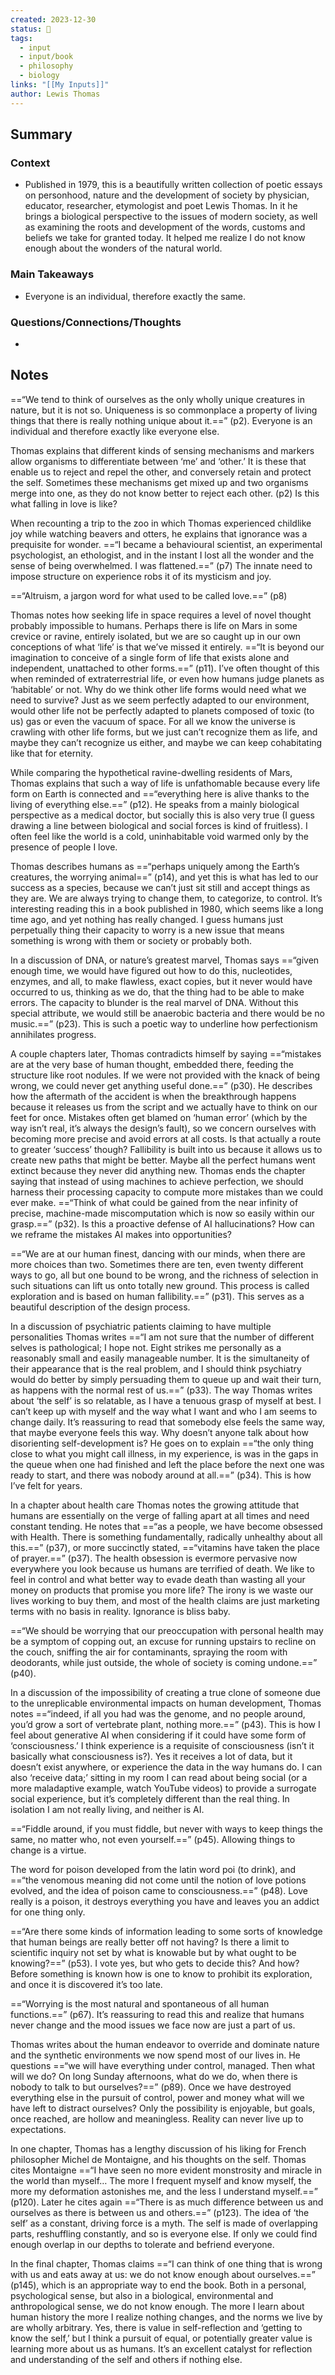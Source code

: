 ```yaml
---
created: 2023-12-30
status: 🔴
tags:
  - input
  - input/book
  - philosophy
  - biology
links: "[[My Inputs]]"
author: Lewis Thomas
---
```

## Summary
### Context
- Published in 1979, this is a beautifully written collection of poetic essays on personhood, nature and the development of society by physician, educator, researcher, etymologist and poet Lewis Thomas. In it he brings a biological perspective to the issues of modern society, as well as examining the roots and development of the words, customs and beliefs we take for granted today. It helped me realize I do not know enough about the wonders of the natural world.
### Main Takeaways
-  Everyone is an individual, therefore exactly the same.
### Questions/Connections/Thoughts
- 
## Notes

==“We tend to think of ourselves as the only wholly unique creatures in nature, but it is not so. Uniqueness is so commonplace a property of living things that there is really nothing unique about it.==” (p2). Everyone is an individual and therefore exactly like everyone else.

Thomas explains that different kinds of sensing mechanisms and markers allow organisms to differentiate between ‘me’ and ‘other.’ It is these that enable us to reject and repel the other, and conversely retain and protect the self. Sometimes these mechanisms get mixed up and two organisms merge into one, as they do not know better to reject each other. (p2) Is this what falling in love is like?
  
When recounting a trip to the zoo in which Thomas experienced childlike joy while watching beavers and otters, he explains that ignorance was a prequisite for wonder. ==“I became a behavioural scientist, an experimental psychologist, an ethologist, and in the instant I lost all the wonder and the sense of being overwhelmed. I was flattened.==” (p7) The innate need to impose structure on experience robs it of its mysticism and joy.

==“Altruism, a jargon word for what used to be called love.==” (p8)

Thomas notes how seeking life in space requires a level of novel thought probably impossible to humans. Perhaps there is life on Mars in some crevice or ravine, entirely isolated, but we are so caught up in our own conceptions of what ‘life’ is that we’ve missed it entirely. ==“It is beyond our imagination to conceive of a single form of life that exists alone and independent, unattached to other forms.==” (p11). I’ve often thought of this when reminded of extraterrestrial life, or even how humans judge planets as ‘habitable’ or not. Why do we think other life forms would need what we need to survive? Just as we seem perfectly adapted to our environment, would other life not be perfectly adapted to planets composed of toxic (to us) gas or even the vacuum of space. For all we know the universe is crawling with other life forms, but we just can’t recognize them as life, and maybe they can’t recognize us either, and maybe we can keep cohabitating like that for eternity.

While comparing the hypothetical ravine-dwelling residents of Mars, Thomas explains that such a way of life is unfathomable because every life form on Earth is connected and ==“everything here is alive thanks to the living of everything else.==” (p12). He speaks from a mainly biological perspective as a medical doctor, but socially this is also very true (I guess drawing a line between biological and social forces is kind of fruitless). I often feel like the world is a cold, uninhabitable void warmed only by the presence of people I love.

Thomas describes humans as ==“perhaps uniquely among the Earth’s creatures, the worrying animal==” (p14), and yet this is what has led to our success as a species, because we can’t just sit still and accept things as they are. We are always trying to change them, to categorize, to control. It’s interesting reading this in a book published in 1980, which seems like a long time ago, and yet nothing has really changed. I guess humans just perpetually thing their capacity to worry is a new issue that means something is wrong with them or society or probably both.

In a discussion of DNA, or nature’s greatest marvel, Thomas says ==“given enough time, we would have figured out how to do this, nucleotides, enzymes, and all, to make flawless, exact copies, but it never would have occurred to us, thinking as we do, that the thing had to be able to make errors. The capacity to blunder is the real marvel of DNA. Without this special attribute, we would still be anaerobic bacteria and there would be no music.==” (p23). This is such a poetic way to underline how perfectionism annihilates progress.

A couple chapters later, Thomas contradicts himself by saying ==“mistakes are at the very base of human thought, embedded there, feeding the structure like root nodules. If we were not provided with the knack of being wrong, we could never get anything useful done.==” (p30). He describes how the aftermath of the accident is when the breakthrough happens because it releases us from the script and we actually have to think on our feet for once. Mistakes often get blamed on ‘human error’ (which by the way isn’t real, it’s always the design’s fault), so we concern ourselves with becoming more precise and avoid errors at all costs. Is that actually a route to greater ‘success’ though? Fallibility is built into us because it allows us to create new paths that might be better. Maybe all the perfect humans went extinct because they never did anything new. Thomas ends the chapter saying that instead of using machines to achieve perfection, we should harness their processing capacity to compute more mistakes than we could ever make. ==“Think of what could be gained from the near infinity of precise, machine-made miscomputation which is now so easily within our grasp.==” (p32). Is this a proactive defense of AI hallucinations? How can we reframe the mistakes AI makes into opportunities? 

==“We are at our human finest, dancing with our minds, when there are more choices than two. Sometimes there are ten, even twenty different ways to go, all but one bound to be wrong, and the richness of selection in such situations can lift us onto totally new ground. This process is called exploration and is based on human fallibility.==” (p31). This serves as a beautiful description of the design process.

In a discussion of psychiatric patients claiming to have multiple personalities Thomas writes ==“I am not sure that the number of different selves is pathological; I hope not. Eight strikes me personally as a reasonably small and easily manageable number. It is the simultaneity of their appearance that is the real problem, and I should think psychiatry would do better by simply persuading them to queue up and wait their turn, as happens with the normal rest of us.==” (p33). The way Thomas writes about ‘the self’ is so relatable, as I have a tenuous grasp of myself at best. I can’t keep up with myself and the way what I want and who I am seems to change daily. It’s reassuring to read that somebody else feels the same way, that maybe everyone feels this way. Why doesn’t anyone talk about how disorienting self-development is? He goes on to explain ==“the only thing close to what you might call illness, in my experience, is was in the gaps in the queue when one had finished and left the place before the next one was ready to start, and there was nobody around at all.==” (p34). This is how I’ve felt for years.

In a chapter about health care Thomas notes the growing attitude that humans are essentially on the verge of falling apart at all times and need constant tending. He notes that ==“as a people, we have become obsessed with Health. There is something fundamentally, radically unhealthy about all this.==” (p37), or more succinctly stated, ==“vitamins have taken the place of prayer.==” (p37). The health obsession is evermore pervasive now everywhere you look because us humans are terrified of death. We like to feel in control and what better way to evade death than wasting all your money on products that promise you more life? The irony is we waste our lives working to buy them, and most of the health claims are just marketing terms with no basis in reality. Ignorance is bliss baby.

==“We should be worrying that our preoccupation with personal health may be a symptom of copping out, an excuse for running upstairs to recline on the couch, sniffing the air for contaminants, spraying the room with deodorants, while just outside, the whole of society is coming undone.==” (p40).  

In a discussion of the impossibility of creating a true clone of someone due to the unreplicable environmental impacts on human development, Thomas notes ==“indeed, if all you had was the genome, and no people around, you’d grow a sort of vertebrate plant, nothing more.==” (p43). This is how I feel about generative AI when considering if it could have some form of ‘consciousness.’ I think experience is a requisite of consciousness (isn’t it basically what consciousness is?). Yes it receives a lot of data, but it doesn’t exist anywhere, or experience the data in the way humans do. I can also ‘receive data;’ sitting in my room I can read about being social (or a more maladaptive example, watch YouTube videos) to provide a surrogate social experience, but it’s completely different than the real thing. In isolation I am not really living, and neither is AI.

==“Fiddle around, if you must fiddle, but never with ways to keep things the same, no matter who, not even yourself.==” (p45). Allowing things to change is a virtue.

The word for poison developed from the latin word poi (to drink), and ==“the venomous meaning did not come until the notion of love potions evolved, and the idea of poison came to consciousness.==” (p48). Love really is a poison, it destroys everything you have and leaves you an addict for one thing only.

==“Are there some kinds of information leading to some sorts of knowledge that human beings are really better off not having? Is there a limit to scientific inquiry not set by what is knowable but by what ought to be knowing?==” (p53). I vote yes, but who gets to decide this? And how? Before something is known how is one to know to prohibit its exploration, and once it is discovered it’s too late.

==“Worrying is the most natural and spontaneous of all human functions.==” (p67). It’s reassuring to read this and realize that humans never change and the mood issues we face now are just a part of us.

Thomas writes about the human endeavor to override and dominate nature and the synthetic environments we now spend most of our lives in. He questions ==“we will have everything under control, managed. Then what will we do? On long Sunday afternoons, what do we do, when there is nobody to talk to but ourselves?==” (p89). Once we have destroyed everything else in the pursuit of control, power and money what will we have left to distract ourselves? Only the possibility is enjoyable, but goals, once reached, are hollow and meaningless. Reality can never live up to expectations.

In one chapter, Thomas has a lengthy discussion of his liking for French philosopher Michel de Montaigne, and his thoughts on the self. Thomas cites Montaigne ==“I have seen no more evident monstrosity and miracle in the world than myself… The more I frequent myself and know myself, the more my deformation astonishes me, and the less I understand myself.==” (p120). Later he cites again ==“There is as much difference between us and ourselves as there is between us and others.==” (p123). The idea of ‘the self’ as a constant, driving force is a myth. The self is made of overlapping parts, reshuffling constantly, and so is everyone else. If only we could find enough overlap in our depths to tolerate and befriend everyone.

In the final chapter, Thomas claims ==“I can think of one thing that is wrong with us and eats away at us: we do not know enough about ourselves.==” (p145), which is an appropriate way to end the book. Both in a personal, psychological sense, but also in a biological, environmental and anthropological sense, we do not know enough. The more I learn about human history the more I realize nothing changes, and the norms we live by are wholly arbitrary. Yes, there is value in self-reflection and ‘getting to know the self,’ but I think a pursuit of equal, or potentially greater value is learning more about us as humans. It’s an excellent catalyst for reflection and understanding of the self and others if nothing else.

